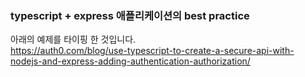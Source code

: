 ### typescript + express 애플리케이션의 best practice 
아래의 예제를 타이핑 한 것입니다.  
https://auth0.com/blog/use-typescript-to-create-a-secure-api-with-nodejs-and-express-adding-authentication-authorization/
